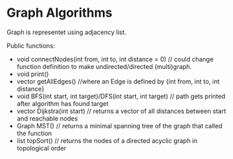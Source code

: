 # Graph Algorithms
Graph is representet using adjacency list.

Public functions: 

- void connectNodes(int from, int to, int distance = 0) // could change function definition to make undirected/directed (multi)graph. 
- void print() 
- vector<Edge> getAllEdges() //where an Edge is defined by {int from, int to, int distance} 
- void BFS(int start, int target)/DFS(int start, int target) // path gets printed after algorithm has found target 
- vector<int> Dijkstra(int start) // returns a vector of all distances between start and reachable nodes 
- Graph MST() // returns a minimal spanning tree of the graph that called the function 
- list<int> topSort() // returns the nodes of a directed acyclic graph in topological order 

